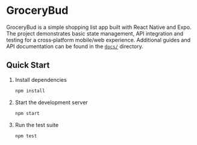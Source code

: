 # GroceryBud

GroceryBud is a simple shopping list app built with React Native and Expo. The
project demonstrates basic state management, API integration and testing for a
cross‑platform mobile/web experience. Additional guides and API documentation
can be found in the [`docs/`](docs/) directory.

## Quick Start

1. Install dependencies
   ```bash
   npm install
   ```
2. Start the development server
   ```bash
   npm start
   ```
3. Run the test suite
   ```bash
   npm test
   ```
